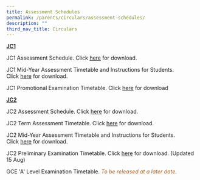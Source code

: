 ```yaml
---
title: Assessment Schedules
permalink: /parents/circulars/assessment-schedules/
description: ""
third_nav_title: Circulars
---
```

**<u>JC1</u>**

JC1 Assessment Schedule. Click&nbsp;<a target="_blank" href="/files/2023%20jc1%20assessment%20schedule.pdf">here</a>&nbsp;for download. 

JC1 Mid-Year Assessment Timetable and Instructions for Students. Click&nbsp;<a target="_blank" href="/files/Assessment/jc1_mya_timetable_2023.pdf">here</a>&nbsp;for download.

JC1 Promotional Examination Timetable. Click&nbsp;<a target="_blank" href="/files/Assessment/2023%20jc1%20promotional%20timetable.pdf">here</a>&nbsp;for download

**<u>JC2</u>**

JC2 Assessment Schedule. Click&nbsp;<a target="_blank" href="/files/2023%20jc2%20assessment%20schedule.pdf">here</a>&nbsp;for download.

JC2 Term Assessment Timetable. Click&nbsp;<a target="_blank" href="/files/2023%20j2%20ta%20schedule.pdf">here</a>&nbsp;for download.

JC2 Mid-Year Assessment Timetable and Instructions for Students. Click&nbsp;<a target="_blank" href="/files/Assessment/jc2_mya_timetable_2023.pdf">here</a>&nbsp;for download.
  
JC2 Preliminary Examination Timetable. Click&nbsp;<a target="_blank" href="/files/Assessment/2023%20jc2%20prelim%20timetable.pdf">here</a>&nbsp;for download. (Updated 15 Aug)

GCE 'A' Level Examination Timetable. <font color="#A96324"><em>To be released at a later date.</em></font>